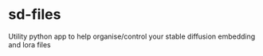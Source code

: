 # sd-files
Utility python app to help organise/control your stable diffusion embedding and lora files
